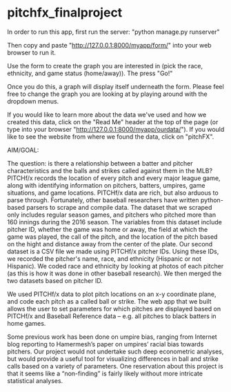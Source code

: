 # pitchfx_finalproject

In order to run this app, first run the server:
"python manage.py runserver"

Then copy and paste "http://127.0.0.1:8000/myapp/form/" into your web browser to run it.

Use the form to create the graph you are interested in (pick the race, ethnicity, and game status (home/away)).  The press "Go!"  

Once you do this, a graph will display itself underneath the form.  Please feel free to change the graph you are looking at by playing around with the dropdown menus.

If you would like to learn more about the data we've used and how we created this data, click on the "Read Me" header at the top of the page (or type into your browser "http://127.0.0.1:8000/myapp/ourdata/").  If you would like to see the website from where we found the data, click on "pitchFX".  


AIM/GOAL:

The question: is there a relationship between a batter and pitcher characteristics and the balls and strikes called against them in the MLB? PITCHf/x records the location of every pitch and every major league game, along with identifying information on pitchers, batters, umpires, game situations, and game locations. PITCHf/x data are rich, but also arduous to parse through. Fortunately, other baseball researchers have written python-based parsers to scrape and compile data.  The dataset that we scraped only includes regular season games, and pitchers who pitched more than 160 innings during the 2016 season.  The variables from this dataset include pitcher ID, whether the game was home or away, the field at which the game was played, the call of the pitch, and the location of the pitch based on the hight and distance away from the center of the plate. Our second dataset is a CSV file we made using PITCHf/x pitcher IDs.  Using these IDs, we recorded the pitcher's name, race, and ethnicity (Hispanic or not Hispanic).  We coded race and ethnicity by looking at photos of each pitcher (as this is how it was done in other baseball research).  We then merged the two datasets based on pitcher ID.  

We used PITCHf/x data to plot pitch locations on an x-y coordinate plane, and code each pitch as a called ball or strike. The web app that we built allows the user to set parameters for which pitches are displayed based on PITCHf/x and Baseball Reference data – e.g. all pitches to black batters in home games.

Some previous work has been done on umpire bias, ranging from Internet blog reporting to Hamermesh’s paper on umpires’ racial bias towards pitchers. Our project would not undertake such deep econometric analyses, but would provide a useful tool for visualizing differences in ball and strike calls based on a variety of parameters. One reservation about this project is that it seems like a “non-finding” is fairly likely without more intricate statistical analyses.
